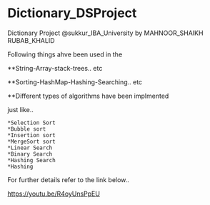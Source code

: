 # Dictionary_DSProject

Dictionary Project @sukkur_IBA_University by MAHNOOR_SHAIKH RUBAB_KHALID

Following things ahve been used in the 

**String-Array-stack-trees.. etc

**Sorting-HashMap-Hashing-Searching.. etc

**Different types of algorithms have been implmented

just like..
	
	*Selection Sort 
	*Bubble sort 
	*Insertion sort 
	*MergeSort sort 
	*Linear Search
	*Binary Search
	*Hashing Search
	*Hashing

	

For further details refer to the link below..

https://youtu.be/R4oyUnsPpEU
